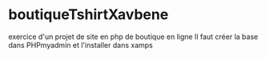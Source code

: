 # boutiqueTshirtXavbene

exercice d'un projet de site en php de boutique en ligne
Il faut créer la base dans PHPmyadmin et l'installer dans xamps
